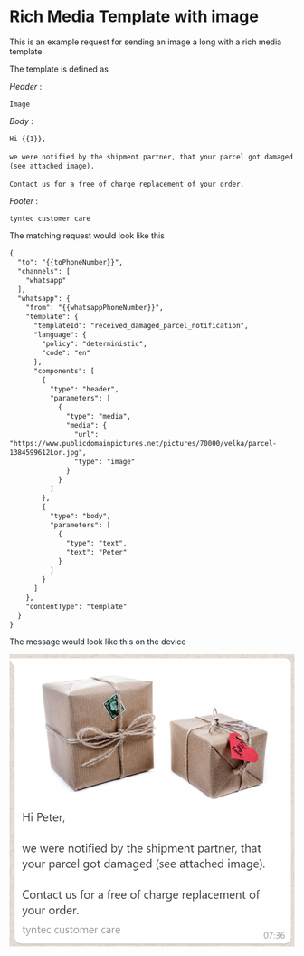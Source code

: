 # Rich Media Template with image

This is an example request for sending an image a long with a rich media template

The template is defined as

*Header* : 

    Image

*Body* : 

````
Hi {{1}},

we were notified by the shipment partner, that your parcel got damaged (see attached image).

Contact us for a free of charge replacement of your order.
````

*Footer* :

    tyntec customer care

The matching request would look like this

````
{
  "to": "{{toPhoneNumber}}",
  "channels": [
    "whatsapp"
  ],
  "whatsapp": {
    "from": "{{whatsappPhoneNumber}}",
    "template": {
      "templateId": "received_damaged_parcel_notification",
      "language": {
        "policy": "deterministic",
        "code": "en"
      },
      "components": [
        {
          "type": "header",
          "parameters": [
            {
              "type": "media",
              "media": {
                "url": "https://www.publicdomainpictures.net/pictures/70000/velka/parcel-1384599612Lor.jpg",
                "type": "image"
              }
            }
          ]
        },
        {
          "type": "body",
          "parameters": [
            {
              "type": "text",
              "text": "Peter"
            }
          ]
        }
      ]
    },
    "contentType": "template"
  }
}
````

The message would look like this on the device

![Rich Media Template with image](/chat-api/v2/samples/sample-image-template.png)
